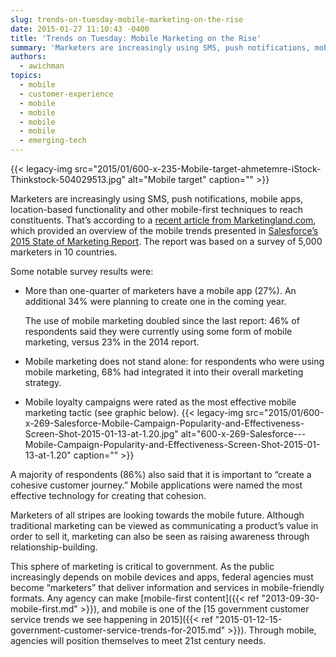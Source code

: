 ```yaml
---
slug: trends-on-tuesday-mobile-marketing-on-the-rise
date: 2015-01-27 11:10:43 -0400
title: 'Trends on Tuesday: Mobile Marketing on the Rise'
summary: 'Marketers are increasingly using SMS, push notifications, mobile apps, location-based functionality and other mobile-first techniques to reach constituents. That’s according to a recent article from Marketingland.com, which provided an overview of the mobile trends presented in Salesforce’s 2015 State of Marketing Report. The report was based on a survey of 5,000 marketers in 10 countries. Some'
authors:
  - awichman
topics:
  - mobile
  - customer-experience
  - mobile
  - mobile
  - mobile
  - mobile
  - emerging-tech
---
```


{{< legacy-img src="2015/01/600-x-235-Mobile-target-ahmetemre-iStock-Thinkstock-504029513.jpg" alt="Mobile target" caption="" >}} 

Marketers are increasingly using SMS, push notifications, mobile apps, location-based functionality and other mobile-first techniques to reach constituents. That’s according to a [recent article from Marketingland.com](http://marketingland.com/salesforce-mobile-now-center-customer-journey-114133), which provided an overview of the mobile trends presented in [Salesforce’s 2015 State of Marketing Report](http://blogs.salesforce.com/company/2015/01/2015-state-of-marketing.html). The report was based on a survey of 5,000 marketers in 10 countries.

Some notable survey results were:

  * More than one-quarter of marketers have a mobile app (27%). An additional 34% were planning to create one in the coming year.
  
    The use of mobile marketing doubled since the last report: 46% of respondents said they were currently using some form of mobile marketing, versus 23% in the 2014 report.
  * Mobile marketing does not stand alone: for respondents who were using mobile marketing, 68% had integrated it into their overall marketing strategy.
  * Mobile loyalty campaigns were rated as the most effective mobile marketing tactic (see graphic below). {{< legacy-img src="2015/01/600-x-269-Salesforce-Mobile-Campaign-Popularity-and-Effectiveness-Screen-Shot-2015-01-13-at-1.20.jpg" alt="600-x-269-Salesforce\---Mobile-Campaign-Popularity-and-Effectiveness-Screen-Shot-2015-01-13-at-1.20" caption="" >}} 

A majority of respondents (86%) also said that it is important to &#8220;create a cohesive customer journey.&#8221; Mobile applications were named the most effective technology for creating that cohesion.

Marketers of all stripes are looking towards the mobile future. Although traditional marketing can be viewed as communicating a product’s value in order to sell it, marketing can also be seen as raising awareness through relationship-building.

This sphere of marketing is critical to government. As the public increasingly depends on mobile devices and apps, federal agencies must become &#8220;marketers&#8221; that deliver information and services in mobile-friendly formats. Any agency can make [mobile-first content]({{< ref "2013-09-30-mobile-first.md" >}}), and mobile is one of the [15 government customer service trends we see happening in 2015]({{< ref "2015-01-12-15-government-customer-service-trends-for-2015.md" >}}). Through mobile, agencies will position themselves to meet 21st century needs.